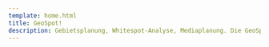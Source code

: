 ```yaml
---
template: home.html
title: GeoSpot!
description: Gebietsplanung, Whitespot-Analyse, Mediaplanung. Die GeoSpot! Geomarketing Plattform ist die modulare professionelle Location Intelligence App für Ihr Unternehmen.
---
```

